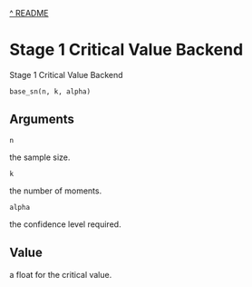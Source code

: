 [^ README](../README.md)

# Stage 1 Critical Value Backend

Stage 1 Critical Value Backend

    base_sn(n, k, alpha)

## Arguments

`n`

the sample size.

`k`

the number of moments.

`alpha`

the confidence level required.

## Value

a float for the critical value.
